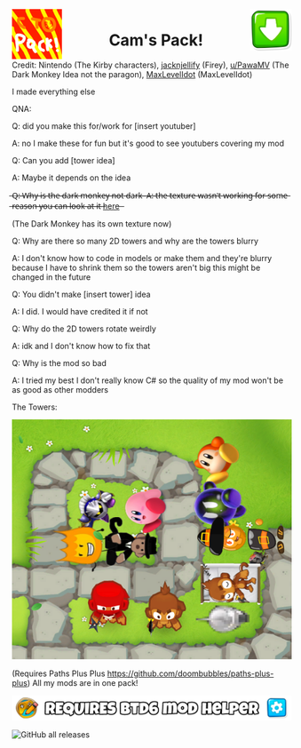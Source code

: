 <a href="https://github.com/CamLikesKirby/CamsPack/releases/latest/download/CamsPack.dll">
    <img align="left" alt="Icon" height="90" src="Icon.png">
    <img align="right" alt="Download" height="75" src="https://raw.githubusercontent.com/gurrenm3/BTD-Mod-Helper/master/BloonsTD6%20Mod%20Helper/Resources/DownloadBtn.png">
</a>
<h1 align="center">Cam's Pack!</h1>


Credit:
Nintendo (The Kirby characters), [jacknjellify](https://www.youtube.com/@BFDI) (Firey), [u/PawaMV](https://www.reddit.com/user/PawaMV/) (The Dark Monkey Idea not the paragon), [MaxLevelIdot](https://www.youtube.com/@MaxLevelIdotisbad) (MaxLevelIdot)

I made everything else

QNA:

Q: did you make this for/work for [insert youtuber]

A: no I make these for fun but it's good to see youtubers covering my mod

Q: Can you add [tower idea]

A: Maybe it depends on the idea

 ̶Q̶:̶ ̶W̶h̶y̶ ̶i̶s̶ ̶t̶h̶e̶ ̶d̶a̶r̶k̶ ̶m̶o̶n̶k̶e̶y̶ ̶n̶o̶t̶ ̶d̶a̶r̶k̶
̶
̶A̶:̶ ̶t̶h̶e̶ ̶t̶e̶x̶t̶u̶r̶e̶ ̶w̶a̶s̶n̶'̶t̶ ̶w̶o̶r̶k̶i̶n̶g̶ ̶f̶o̶r̶ ̶s̶o̶m̶e̶ ̶r̶e̶a̶s̶o̶n̶ ̶y̶o̶u̶ ̶c̶a̶n̶ ̶l̶o̶o̶k̶ ̶a̶t̶ ̶i̶t̶ ̶[here](https://github.com/CamLikesKirby/CamsPack/blob/1.6.1/Assets/DarkMonkey-Img/DarkMonkeyDisplay.png)
̶

(The Dark Monkey has its own texture now)

Q: Why are there so many 2D towers and why are the towers blurry

A: I don't know how to code in models or make them and they're blurry because I have to shrink them so the towers aren't big this might be changed in the future

Q: You didn't make [insert tower] idea

A: I did. I would have credited it if not

Q: Why do the 2D towers rotate weirdly

A: idk and I don't know how to fix that

Q: Why is the mod so bad

A: I tried my best I don't really know C# so the quality of my mod won't be as good as other modders

The Towers:

![](29-20-23-152915.png)

(Requires Paths Plus Plus https://github.com/doombubbles/paths-plus-plus) All my mods are in one pack!

[![Requires BTD6 Mod Helper](https://raw.githubusercontent.com/gurrenm3/BTD-Mod-Helper/master/banner.png)](https://github.com/gurrenm3/BTD-Mod-Helper#readme)

![GitHub all releases](https://img.shields.io/github/downloads/CamtheKirby/CamsPack/total)
